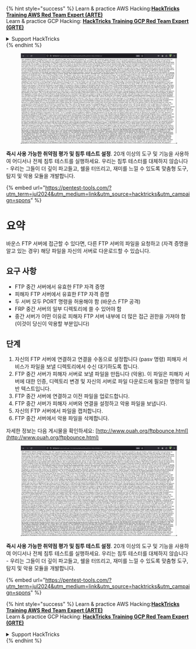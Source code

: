 {% hint style="success" %}
Learn & practice AWS Hacking:<img src="/.gitbook/assets/arte.png" alt="" data-size="line">[**HackTricks Training AWS Red Team Expert (ARTE)**](https://training.hacktricks.xyz/courses/arte)<img src="/.gitbook/assets/arte.png" alt="" data-size="line">\
Learn & practice GCP Hacking: <img src="/.gitbook/assets/grte.png" alt="" data-size="line">[**HackTricks Training GCP Red Team Expert (GRTE)**<img src="/.gitbook/assets/grte.png" alt="" data-size="line">](https://training.hacktricks.xyz/courses/grte)

<details>

<summary>Support HackTricks</summary>

* Check the [**subscription plans**](https://github.com/sponsors/carlospolop)!
* **Join the** 💬 [**Discord group**](https://discord.gg/hRep4RUj7f) or the [**telegram group**](https://t.me/peass) or **follow** us on **Twitter** 🐦 [**@hacktricks\_live**](https://twitter.com/hacktricks\_live)**.**
* **Share hacking tricks by submitting PRs to the** [**HackTricks**](https://github.com/carlospolop/hacktricks) and [**HackTricks Cloud**](https://github.com/carlospolop/hacktricks-cloud) github repos.

</details>
{% endhint %}

<figure><img src="/.gitbook/assets/image (14) (1).png" alt=""><figcaption></figcaption></figure>

**즉시 사용 가능한 취약점 평가 및 침투 테스트 설정**. 20개 이상의 도구 및 기능을 사용하여 어디서나 전체 침투 테스트를 실행하세요. 우리는 침투 테스터를 대체하지 않습니다 - 우리는 그들이 더 깊이 파고들고, 쉘을 터뜨리고, 재미를 느낄 수 있도록 맞춤형 도구, 탐지 및 악용 모듈을 개발합니다.

{% embed url="https://pentest-tools.com/?utm_term=jul2024&utm_medium=link&utm_source=hacktricks&utm_campaign=spons" %}


# 요약

바운스 FTP 서버에 접근할 수 있다면, 다른 FTP 서버의 파일을 요청하고 \(자격 증명을 알고 있는 경우\) 해당 파일을 자신의 서버로 다운로드할 수 있습니다.

## 요구 사항

- FTP 중간 서버에서 유효한 FTP 자격 증명
- 피해자 FTP 서버에서 유효한 FTP 자격 증명
- 두 서버 모두 PORT 명령을 허용해야 함 \(바운스 FTP 공격\)
- FRP 중간 서버의 일부 디렉토리에 쓸 수 있어야 함
- 중간 서버가 어떤 이유로 피해자 FTP 서버 내부에 더 많은 접근 권한을 가져야 함 \(이것이 당신이 악용할 부분입니다\)

## 단계

1. 자신의 FTP 서버에 연결하고 연결을 수동으로 설정합니다 \(pasv 명령\) 피해자 서비스가 파일을 보낼 디렉토리에서 수신 대기하도록 합니다.
2. FTP 중간 서버가 피해자 서버로 보낼 파일을 만듭니다 \(악용\). 이 파일은 피해자 서버에 대한 인증, 디렉토리 변경 및 자신의 서버로 파일 다운로드에 필요한 명령의 일반 텍스트입니다.
3. FTP 중간 서버에 연결하고 이전 파일을 업로드합니다.
4. FTP 중간 서버가 피해자 서버와 연결을 설정하고 악용 파일을 보냅니다.
5. 자신의 FTP 서버에서 파일을 캡처합니다.
6. FTP 중간 서버에서 악용 파일을 삭제합니다.

자세한 정보는 다음 게시물을 확인하세요: [http://www.ouah.org/ftpbounce.html](http://www.ouah.org/ftpbounce.html)


<figure><img src="/.gitbook/assets/image (14) (1).png" alt=""><figcaption></figcaption></figure>

**즉시 사용 가능한 취약점 평가 및 침투 테스트 설정**. 20개 이상의 도구 및 기능을 사용하여 어디서나 전체 침투 테스트를 실행하세요. 우리는 침투 테스터를 대체하지 않습니다 - 우리는 그들이 더 깊이 파고들고, 쉘을 터뜨리고, 재미를 느낄 수 있도록 맞춤형 도구, 탐지 및 악용 모듈을 개발합니다.

{% embed url="https://pentest-tools.com/?utm_term=jul2024&utm_medium=link&utm_source=hacktricks&utm_campaign=spons" %}

{% hint style="success" %}
Learn & practice AWS Hacking:<img src="/.gitbook/assets/arte.png" alt="" data-size="line">[**HackTricks Training AWS Red Team Expert (ARTE)**](https://training.hacktricks.xyz/courses/arte)<img src="/.gitbook/assets/arte.png" alt="" data-size="line">\
Learn & practice GCP Hacking: <img src="/.gitbook/assets/grte.png" alt="" data-size="line">[**HackTricks Training GCP Red Team Expert (GRTE)**<img src="/.gitbook/assets/grte.png" alt="" data-size="line">](https://training.hacktricks.xyz/courses/grte)

<details>

<summary>Support HackTricks</summary>

* Check the [**subscription plans**](https://github.com/sponsors/carlospolop)!
* **Join the** 💬 [**Discord group**](https://discord.gg/hRep4RUj7f) or the [**telegram group**](https://t.me/peass) or **follow** us on **Twitter** 🐦 [**@hacktricks\_live**](https://twitter.com/hacktricks\_live)**.**
* **Share hacking tricks by submitting PRs to the** [**HackTricks**](https://github.com/carlospolop/hacktricks) and [**HackTricks Cloud**](https://github.com/carlospolop/hacktricks-cloud) github repos.

</details>
{% endhint %}
